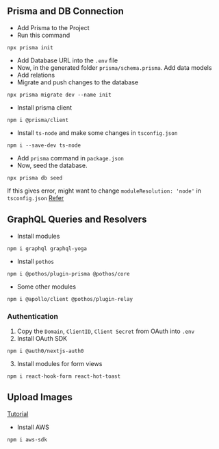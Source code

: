 ## Prisma and DB Connection
- Add Prisma to the Project
- Run this command 
```
npx prisma init
```
- Add Database URL into the `.env` file
- Now, in the generated folder `prisma/schema.prisma`. Add data models 
- Add relations
- Migrate and push changes to the database
```
npx prisma migrate dev --name init
```
- Install prisma client
```
npm i @prisma/client
```
- Install `ts-node` and make some changes in `tsconfig.json`
```
npm i --save-dev ts-node
```
- Add `prisma` command in `package.json`
- Now, seed the database. 
```
npx prisma db seed
```
If this gives error, might want to change `moduleResolution: 'node'` in `tsconfig.json` [Refer](https://github.com/cypress-io/cypress/issues/26308)

## GraphQL Queries and Resolvers
- Install modules
```
npm i graphql graphql-yoga
```
- Install `pothos`
```
npm i @pothos/plugin-prisma @pothos/core
```
- Some other modules
```
npm i @apollo/client @pothos/plugin-relay 
```

### Authentication
1. Copy the `Domain`, `ClientID`, `Client Secret` from OAuth into `.env`
2. Install OAuth SDK
```
npm i @auth0/nextjs-auth0
```
3. Install modules for form views
```
npm i react-hook-form react-hot-toast
```

## Upload Images
[Tutorial](https://www.prisma.io/blog/fullstack-nextjs-graphql-prisma-4-1k1kc83x3v)

- Install AWS 
```
npm i aws-sdk
```